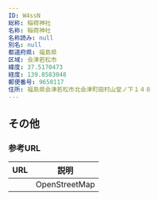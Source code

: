 ```yaml
---
ID: W4ssN
総称: 稲荷神社
名称: 稲荷神社
名称読み: null
別名: null
都道府県: 福島県
区域: 会津若松市
緯度: 37.5170473
経度: 139.8583048
郵便番号: 9650117
住所: 福島県会津若松市北会津町田村山堂ノ下１４８
---
```


## その他

### 参考URL

| URL | 説明          |
| --- | ------------- |
|     | OpenStreetMap |
